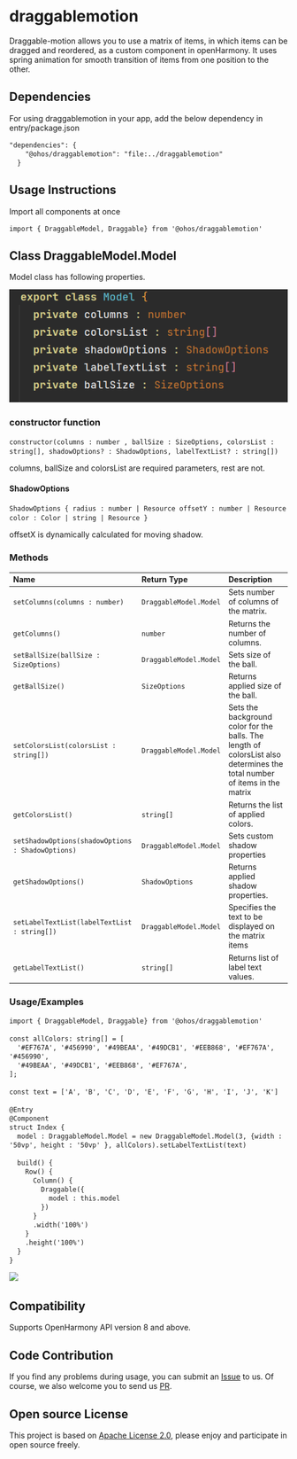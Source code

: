 # draggablemotion

Draggable-motion allows you to use a matrix of items, in which items can be dragged and reordered, as a custom component in openHarmony.
It uses spring animation for smooth transition of items from one position to the other.

## Dependencies

For using draggablemotion in your app, add the below dependency in entry/package.json

```
"dependencies": {
    "@ohos/draggablemotion": "file:../draggablemotion"
  }
```

## Usage Instructions

Import all components at once

```ets
import { DraggableModel, Draggable} from '@ohos/draggablemotion'
```

## Class **DraggableModel.Model**
Model class has following properties.

![](screenshots/class.png)

### constructor function

```constructor(columns : number , ballSize : SizeOptions, colorsList : string[], shadowOptions? : ShadowOptions, labelTextList? : string[])```


columns, ballSize and colorsList are required parameters, rest are not.

#### ShadowOptions

`ShadowOptions {
radius : number | Resource
offsetY : number | Resource
color : Color | string | Resource
}`

offsetX is dynamically calculated for moving shadow.

### Methods
| Name | Return Type     | Description                |
| :-------- | :------- | :------------------------- |
| `setColumns(columns : number)`  | `DraggableModel.Model`  | Sets number of columns of the matrix.  |
| `getColumns()` | `number` | Returns the number of columns. |
| `setBallSize(ballSize : SizeOptions)` | `DraggableModel.Model` | Sets size of the ball. |
| `getBallSize()` | `SizeOptions` | Returns applied size of the ball. |
| `setColorsList(colorsList : string[])` | `DraggableModel.Model` | Sets the background color for the balls. The length of colorsList also determines the total number of items in the matrix |
| `getColorsList()` | `string[]` | Returns the list of applied colors. |
| `setShadowOptions(shadowOptions : ShadowOptions)` | `DraggableModel.Model` | Sets custom shadow properties |
| `getShadowOptions() ` | `ShadowOptions` | Returns applied shadow properties. |
| `setLabelTextList(labelTextList : string[])` | `DraggableModel.Model` | Specifies the text to be displayed on the matrix items |
| `getLabelTextList()` | `string[]` | Returns list of label text values. |

### Usage/Examples

```ets
import { DraggableModel, Draggable} from '@ohos/draggablemotion'

const allColors: string[] = [
  '#EF767A', '#456990', '#49BEAA', '#49DCB1', '#EEB868', '#EF767A', '#456990',
  '#49BEAA', '#49DCB1', '#EEB868', '#EF767A',
];

const text = ['A', 'B', 'C', 'D', 'E', 'F', 'G', 'H', 'I', 'J', 'K']

@Entry
@Component
struct Index {
  model : DraggableModel.Model = new DraggableModel.Model(3, {width : '50vp', height : '50vp' }, allColors).setLabelTextList(text)

  build() {
    Row() {
      Column() {
        Draggable({
          model : this.model
        })
      }
      .width('100%')
    }
    .height('100%')
  }
}
```

![](screenshots/draggable_demo.gif)


## Compatibility

Supports OpenHarmony API version 8 and above.

## Code Contribution

If you find any problems during usage, you can submit
an [Issue](https://github.com/Applib-OpenHarmony/Draggable/issues) to us. Of course, we also welcome you to send
us [PR](https://github.com/Applib-OpenHarmony/Draggable/pulls).

## Open source License

This project is based on [Apache License 2.0](https://github.com/kpunit020/Draggable/blob/main/LICENSE), please
enjoy and participate in open source freely.